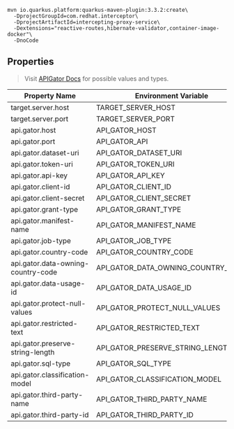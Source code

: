 ```shell
mvn io.quarkus.platform:quarkus-maven-plugin:3.3.2:create\
  -DprojectGroupId=com.redhat.interceptor\
  -DprojectArtifactId=intercepting-proxy-service\
  -Dextensions="reactive-routes,hibernate-validator,container-image-docker"\
  -DnoCode
```

## Properties

> Visit [APIGator Docs][0] for possible values and types.

| Property Name                      | Environment Variable               | Required | Default Value                |
|------------------------------------|------------------------------------|:--------:|------------------------------|
| target.server.host                 | TARGET_SERVER_HOST                 |    No    | localhost                    |
| target.server.port                 | TARGET_SERVER_PORT                 |   Yes    |                              |
| api.gator.host                     | API_GATOR_HOST                     |    No    | api.exate.co                 |
| api.gator.port                     | API_GATOR_API                      |    No    | 443                          |
| api.gator.dataset-uri              | API_GATOR_DATASET_URI              |    No    | /apigator/protect/v1/dataset |
| api.gator.token-uri                | API_GATOR_TOKEN_URI                |    No    | /apigator/identity/v1/token  |
| api.gator.api-key                  | API_GATOR_API_KEY                  |   Yes    |                              |
| api.gator.client-id                | API_GATOR_CLIENT_ID                |   Yes    |                              |
| api.gator.client-secret            | API_GATOR_CLIENT_SECRET            |   Yes    |                              |
| api.gator.grant-type               | API_GATOR_GRANT_TYPE               |    No    | client_credentials           |
| api.gator.manifest-name            | API_GATOR_MANIFEST_NAME            |   Yes    |                              |
| api.gator.job-type                 | API_GATOR_JOB_TYPE                 |   Yes    |                              |
| api.gator.country-code             | API_GATOR_COUNTRY_CODE             |   Yes    |                              |
| api.gator.data-owning-country-code | API_GATOR_DATA_OWNING_COUNTRY_CODE |    No    |                              |
| api.gator.data-usage-id            | API_GATOR_DATA_USAGE_ID            |    No    |                              |
| api.gator.protect-null-values      | API_GATOR_PROTECT_NULL_VALUES      |   Yes    |                              |
| api.gator.restricted-text          | API_GATOR_RESTRICTED_TEXT          |    No    |                              |
| api.gator.preserve-string-length   | API_GATOR_PRESERVE_STRING_LENGTH   |   Yes    |                              |
| api.gator.sql-type                 | API_GATOR_SQL_TYPE                 |    No    |                              |
| api.gator.classification-model     | API_GATOR_CLASSIFICATION_MODEL     |    No    |                              |
| api.gator.third-party-name         | API_GATOR_THIRD_PARTY_NAME         |    No    |                              |
| api.gator.third-party-id           | API_GATOR_THIRD_PARTY_ID           |    No    |                              |


<!-- Links -->
[0]: https://developer.exate.co/catalog/api/b49306b2-4040-429e-9306-b24040129ea1/doc
